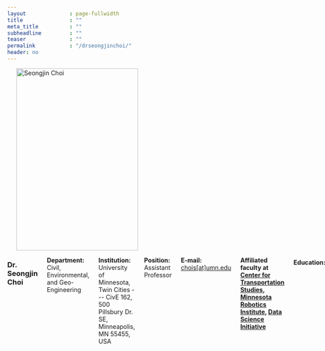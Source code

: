 ```yaml
---
layout              : page-fullwidth
title               : ""
meta_title          : ""
subheadline         : ""
teaser              : ""
permalink           : "/drseongjinchoi/"
header: no
---
```


<div class="row">
    <div class="small-4 columns">
        <h3></h3>
        <img src="{{ site.url }}/images/profile_sjchoi.jpg" alt="Seongjin Choi" style="width: 280px; height: 420px;">
    </div>
    <div class="small-8 columns">
        <h3>Dr. Seongjin Choi</h3>
        <p style="margin-bottom: 2px;"><strong>Department:</strong> Civil, Environmental, and Geo- Engineering</p>
        <p style="margin-bottom: 2px;"><strong>Institution:</strong> University of Minnesota, Twin Cities --- CivE 162, 500 Pillsbury Dr. SE, Minneapolis, MN 55455, USA</p>
        <p style="margin-bottom: 2px;"><strong>Position:</strong> Assistant Professor</p>
        <p style="margin-bottom: 2px;"><strong>E-mail:</strong> <a href="mailto:chois@umn.edu">chois[at]umn.edu</a></p>
        <p style="margin-bottom: 2px;"><strong> Affiliated faculty at 
            <a href="https://www.cts.umn.edu/research-scholars/seongjin-choi">Center for Transportation Studies</a>, 
            <a href="https://cse.umn.edu/mnri/seongjin-choi">Minnesota Robotics Institute</a>, 
            <a href="https://cse.umn.edu/dsi/seongjin-choi">Data Science Initiative</a>
        </strong></p>
        <h4>Education:</h4>
        <ul>
            <li><strong>2021 Ph.D.,</strong> Korea Advanced Institute of Science and Technology</li>
            <li><strong>2017 M.S.,</strong> Korea Advanced Institute of Science and Technology</li>
            <li><strong>2015 B.S.,</strong> Korea Advanced Institute of Science and Technology</li>
        </ul>
        <h4>Professional Career:</h4>
        <ul>
            <li><strong>2024.01 - Present:</strong> Assistant Professor at UMN</li>
            <li><strong>2022.01 - 2023.12:</strong> Postdoctoral Researcher at McGill University</li>
            <li><strong>2021.09 - 2021.11:</strong> Postdoctoral Researcher at KAIST</li>
        </ul>
        <h4>Academic Service:</h4>
        <ul >
            <li><strong>2023.06 - Present:</strong> Associate Editor of The Journal of the Korean Society of Transportation (JKST)</li>
            <li><strong>2023.07 - 2024.02:</strong> Guest Editor of the special issue titled "Advanced Data Intelligence Theory and Practice in Transport 2023" in Journal of Advanced Transportation </li>
        </ul>
    </div>
</div>

